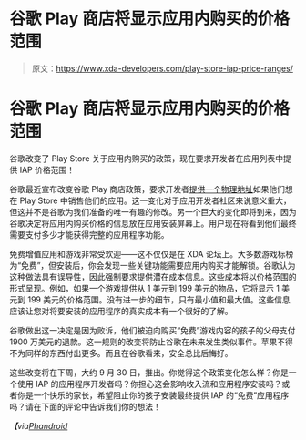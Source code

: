 # 谷歌 Play 商店将显示应用内购买的价格范围

> 原文：<https://www.xda-developers.com/play-store-iap-price-ranges/>

# 谷歌 Play 商店将显示应用内购买的价格范围

谷歌改变了 Play Store 关于应用内购买的政策，现在要求开发者在应用列表中提供 IAP 价格范围！

谷歌最近宣布改变谷歌 Play 商店政策，要求开发者[提供一个物理地址](http://www.xda-developers.com/android/paid-android-app-developers-will-soon-have-to-provide-physical-address/)如果他们想在 Play Store 中销售他们的应用。这一变化对于应用开发者社区来说意义重大，但这并不是谷歌为我们准备的唯一有趣的修改。另一个巨大的变化即将到来，因为谷歌决定将应用内购买价格的信息放在应用安装屏幕上。用户现在将看到他们最终需要支付多少才能获得完整的应用程序功能。

免费增值应用和游戏非常受欢迎——这不仅仅是在 XDA 论坛上。大多数游戏标榜为“免费”，但安装后，你会发现一些关键功能需要应用内购买才能解锁。谷歌认为这种做法具有误导性，因此强制要求提供潜在成本信息。这些成本将以价格范围的形式呈现。例如，如果一个游戏提供从 1 美元到 199 美元的物品，它将显示 1 美元到 199 美元的价格范围。没有进一步的细节，只有最小值和最大值。这些信息应该让您对将要安装的应用程序的真实成本有一个很好的了解。

谷歌做出这一决定是因为败诉，他们被迫向购买“免费”游戏内容的孩子的父母支付 1900 万美元的退款。这一规则的改变将防止谷歌在未来发生类似事件。苹果不得不为同样的东西付出更多。而且在谷歌看来，安全总比后悔好。

这些改变将在下周，大约 9 月 30 日，推出。你觉得这个政策变化怎么样？你是一个使用 IAP 的应用程序开发者吗？你担心这会影响收入流和应用程序安装吗？或者你是一个快乐的家长，希望阻止你的孩子安装最终提供 IAP 的“免费”应用程序吗？请在下面的评论中告诉我们你的想法！

*【via[Phandroid](http://phandroid.com/2014/09/22/google-play-in-app-purchase-info/)*